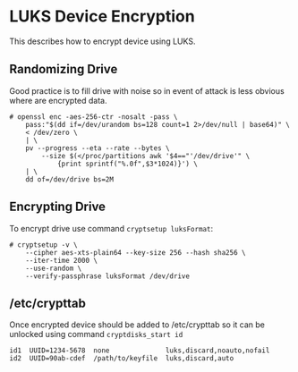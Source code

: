 LUKS Device Encryption
======================
This describes how to encrypt device using LUKS.


Randomizing Drive
-----------------
Good practice is to fill drive with noise so in event of attack is less
obvious where are encrypted data.

    # openssl enc -aes-256-ctr -nosalt -pass \
        pass:"$(dd if=/dev/urandom bs=128 count=1 2>/dev/null | base64)" \
        < /dev/zero \
        | \
        pv --progress --eta --rate --bytes \
            --size $(</proc/partitions awk '$4=="'/dev/drive'" \
                {print sprintf("%.0f",$3*1024)}') \
        | \
        dd of=/dev/drive bs=2M


Encrypting Drive
----------------
To encrypt drive use command ``cryptsetup luksFormat``:

    # cryptsetup -v \
        --cipher aes-xts-plain64 --key-size 256 --hash sha256 \
        --iter-time 2000 \
        --use-random \
        --verify-passphrase luksFormat /dev/drive


/etc/crypttab
-------------
Once encrypted device should be added to /etc/crypttab so it can be unlocked
using command ``cryptdisks_start id``

    id1  UUID=1234-5678  none              luks,discard,noauto,nofail
    id2  UUID=90ab-cdef  /path/to/keyfile  luks,discard,auto
